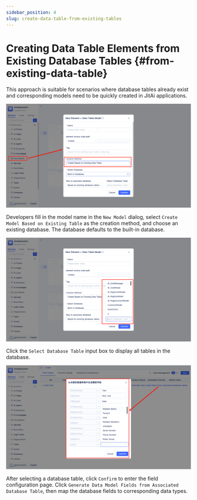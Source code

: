 ```yaml
---
sidebar_position: 4
slug: create-data-table-from-existing-tables
---
```


# Creating Data Table Elements from Existing Database Tables {#from-existing-data-table}

This approach is suitable for scenarios where database tables already exist and corresponding models need to be quickly created in JitAi applications.

![Creating Model Based on Database Table](./img/based-on-existing-data-model.png)

Developers fill in the model name in the `New Model` dialog, select `Create Model Based on Existing Table` as the creation method, and choose an existing database. The database defaults to the built-in database.

![Select Data Table](./img/select-data-table.png)

Click the `Select Database Table` input box to display all tables in the database.

![Field Mapping](./img/field-mapping.png)

After selecting a database table, click `Confirm` to enter the field configuration page. Click `Generate Data Model Fields from Associated Database Table`, then map the database fields to corresponding data types.

